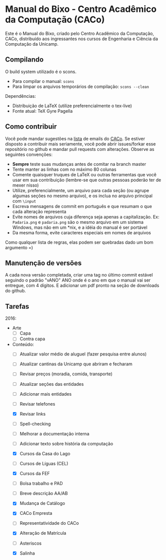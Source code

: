 Manual do Bixo - Centro Acadêmico da Computação (CACo)
======================================================

Este é o Manual do Bixo, criado pelo Centro Acadêmico da Computação, CACo,
distribuído aos ingressantes nos cursos de Engenharia e Ciência da Computação
da Unicamp.

Compilando
----------

O build system utilizado é o scons.

 - Para compilar o manual: `scons`
 - Para limpar os arquivos temporários de compilação: `scons --clean`

Dependências:

 - Distribuição de LaTeX (utilize preferencialmente o tex-live)
 - Fonte atual: TeX Gyre Pagella

Como contribuir
---------------

Você pode mandar sugestões na [lista](http://groups.google.com/group/cacounicamp)
de emails do [CACo](www.caco.ic.unicamp.br). Se estiver disposto a contribuir
mais seriamente, você pode abrir issues/forkar esse repositório no github e
mandar pull requests com alterações. Observe as seguintes convenções:

 - **Sempre** teste suas mudanças antes de comitar na branch master
 - Tente manter as linhas com no máximo 80 colunas
 - Comente quaisquer truques de LaTeX ou outras ferramentas que você usar em sua
   contribuição (lembre-se que outras pessoas poderão ter de mexer nisso)
 - Utilize, preferencialmente, um arquivo para cada seção (ou agrupe algumas
   seções no mesmo arquivo), e os inclua no arquivo principal com `\input`
 - Escreva mensagens de commit em português e que resumam o que cada alteração
   representa
 - Evite nomes de arquivos cuja diferença seja apenas a capitalização. Ex:
   `Padaria.png` e `padaria.png` são o mesmo arquivo em um sistema Windows, mas
   não em um \*nix, e a idéia do manual é ser portável
 - Da mesma forma, evite caracteres especiais em nomes de arquivos

Como qualquer lista de regras, elas podem ser quebradas dado um bom argumento =)

Manutenção de versões
---------------------

A cada nova versão completada, criar uma tag no último commit estável seguindo
o padrão "vANO" ANO onde é o ano em que o manual vai ser entregue, com
4 dígitos. E adicionar um pdf pronto na seção de downloads do github.

Tarefas
-------

2016:
+ Arte
  - [ ] Capa
  - [ ] Contra capa

+ Conteúdo:
  - [ ] Atualizar valor médio de aluguel (fazer pesquisa entre alunos)
  - [ ] Atualizar cantinas da Unicamp que abriram e fecharam
  - [ ] Revisar preços (moradia, comida, transporte)
  - [ ] Atualizar seções das entidades
  - [ ] Adicionar mais entidades
  - [ ] Revisar telefones
  - [x] Revisar links
  - [ ] Spell-checking
  - [ ] Melhorar a documentação interna
  - [ ] Adicionar texto sobre história da computação
  - [x] Cursos da Casa do Lago
  - [ ] Cursos de Líguas (CEL)
  - [x] Cursos da FEF
  - [ ] Bolsa trabalho e PAD
  - [ ] Breve descrição AA/AB
  - [x] Mudança de Catálogo
  - [x] CACo Empresta
  - [ ] Representatividade do CACo
  - [x] Alteração de Matrícula
  - [ ] Asteriscos
  - [x] Salinha
  
